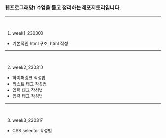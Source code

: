 ### 웹프로그래밍1 수업을 듣고 정리하는 레포지토리입니다.
---
<br>

1. week1_230303

- 기본적인 html 구조, html 작성

---
<br>

2. week2_230310

- 하이퍼링크 작성법
- 리스트 태그 작성법
- 입력 태그 작성법
- 입력 태그 작성법

---
<br>

3. week3_230317

- CSS selector 작성법
